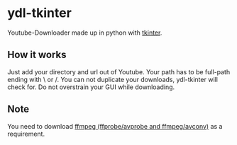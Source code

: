 # ydl-tkinter

Youtube-Downloader made up in python with [tkinter](https://en.wikipedia.org/wiki/Tkinter).

## How it works

Just add your directory and url out of Youtube. Your path has to be full-path ending with \ or /.
You can not duplicate your downloads, ydl-tkinter will check for.
Do not overstrain your GUI while downloading.


## Note

You need to download [ffmpeg (ffprobe/avprobe and ffmpeg/avconv)](https://github.com/FFmpeg/FFmpeg) as a requirement.

